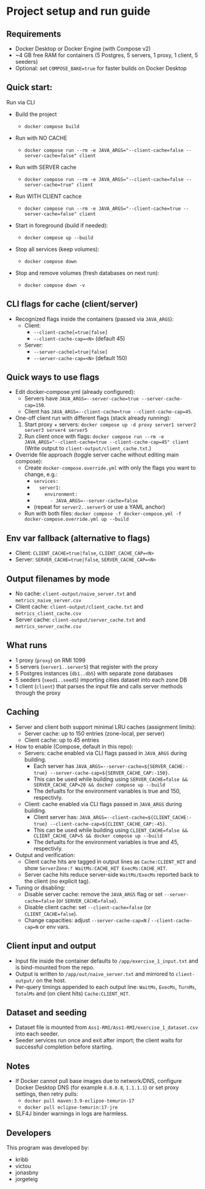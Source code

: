 # Project setup and run guide

## Requirements
- Docker Desktop or Docker Engine (with Compose v2)
- ~4 GB free RAM for containers (5 Postgres, 5 servers, 1 proxy, 1 client, 5 seeders)
- Optional: set `COMPOSE_BAKE=true` for faster builds on Docker Desktop

## Quick start:

Run via CLI
- Build the project
  - `docker compose build`
- Run with NO CACHE
  - `docker compose run --rm -e JAVA_ARGS="--client-cache=false --server-cache=false" client`

- Run with SERVER cache
  - `docker compose run --rm -e JAVA_ARGS="--client-cache=false --server-cache=true" client`

- Run WITH CLIENT cachce
  - `docker compose run --rm -e JAVA_ARGS="--client-cache=true --server-cache=false" client`

- Start in foreground (build if needed):
  - `docker compose up --build`
- Stop all services (keep volumes):
  - `docker compose down`
- Stop and remove volumes (fresh databases on next run):
  - `docker compose down -v`

## CLI flags for cache (client/server)
- Recognized flags inside the containers (passed via `JAVA_ARGS`):
  - Client:
    - `--client-cache[=true|false]`
    - `--client-cache-cap=<N>` (default 45)
  - Server:
    - `--server-cache[=true|false]`
    - `--server-cache-cap=<N>` (default 150)

## Quick ways to use flags
- Edit docker-compose.yml (already configured):
  - Servers have `JAVA_ARGS=--server-cache=true --server-cache-cap=150`.
  - Client has `JAVA_ARGS=--client-cache=true --client-cache-cap=45`.
- One-off client run with different flags (stack already running):
  1. Start proxy + servers: `docker compose up -d proxy server1 server2 server3 server4 server5`
  2. Run client once with flags: `docker compose run --rm -e JAVA_ARGS="--client-cache=true --client-cache-cap=45" client`
     (Write output to `client-output/client_cache.txt`.)
- Override file approach (toggle server cache without editing main compose):
  - Create `docker-compose.override.yml` with only the flags you want to change, e.g.:
    - `services:`
    - `  server1:`
    - `    environment:`
    - `      - JAVA_ARGS=--server-cache=false`
    - (repeat for `server2..server5` or use a YAML anchor)
  - Run with both files: `docker compose -f docker-compose.yml -f docker-compose.override.yml up --build`

## Env var fallback (alternative to flags)
- Client: `CLIENT_CACHE=true|false`, `CLIENT_CACHE_CAP=<N>`
- Server: `SERVER_CACHE=true|false`, `SERVER_CACHE_CAP=<N>`

## Output filenames by mode
- No cache: `client-output/naive_server.txt` and `metrics_naive_server.csv`
- Client cache: `client-output/client_cache.txt` and `metrics_client_cache.csv`
- Server cache: `client-output/server_cache.txt` and `metrics_server_cache.csv`

## What runs
- 1 proxy (`proxy`) on RMI 1099
- 5 servers (`server1..server5`) that register with the proxy
- 5 Postgres instances (`db1..db5`) with separate zone databases
- 5 seeders (`seed1..seed5`) importing cities dataset into each zone DB
- 1 client (`client`) that parses the input file and calls server methods through the proxy

## Caching
- Server and client both support minimal LRU caches (assignment limits):
  - Server cache: up to 150 entries (zone-local, per server)
  - Client cache: up to 45 entries
- How to enable (Compose, default in this repo):
  - Servers: cache enabled via CLI flags passed in `JAVA_ARGS` during building.
    - Each server has `JAVA_ARGS=--server-cache=${SERVER_CACHE:-true} --server-cache-cap=${SERVER_CACHE_CAP:-150}`.
    - This can be used while building using `SERVER_CACHE=false && SERVER_CACHE_CAP=20 && docker compose up --build`
    - The defualts for the environment variables is true and 150, respectivly.
  - Client: cache enabled via CLI flags passed in `JAVA_ARGS` during building.
    - Client server has: `JAVA_ARGS=--client-cache=${CLIENT_CACHE:-true} --client-cache-cap=${CLIENT_CACHE_CAP:-45}`.
    - This can be used while building using `CLIENT_CACHE=false && CLIENT_CACHE_CAP=5 && docker compose up --build`
    - The defualts for the environment variables is true and 45, respectivly.
- Output and verification:
  - Client cache hits are tagged in output lines as `Cache:CLIENT_HIT` and show `ServerZone:? WaitMs:CACHE_HIT ExecMs:CACHE_HIT`.
  - Server cache hits reduce server-side `WaitMs/ExecMs` reported back to the client (no explicit tag).
- Tuning or disabling:
  - Disable server cache: remove the `JAVA_ARGS` flag or set `--server-cache=false` (or `SERVER_CACHE=false`).
  - Disable client cache: set `--client-cache=false` (or `CLIENT_CACHE=false`).
  - Change capacities: adjust `--server-cache-cap=N` / `--client-cache-cap=N` or env vars.

## Client input and output
- Input file inside the container defaults to `/app/exercise_1_input.txt` and is bind-mounted from the repo.
- Output is written to `/app/out/naive_server.txt` and mirrored to `client-output/` on the host.
- Per-query timings appended to each output line: `WaitMs`, `ExecMs`, `TurnMs`, `TotalMs` and (on client hits) `Cache:CLIENT_HIT`.

## Dataset and seeding
- Dataset file is mounted from `Ass1-RMI/Ass1-RMI/exercise_1_dataset.csv` into each seeder.
- Seeder services run once and exit after import; the client waits for successful completion before starting.

## Notes
- If Docker cannot pull base images due to network/DNS, configure Docker Desktop DNS (for example `8.8.8.8`, `1.1.1.1`) or set proxy settings, then retry pulls:
  - `docker pull maven:3.9-eclipse-temurin-17`
  - `docker pull eclipse-temurin:17-jre`
- SLF4J binder warnings in logs are harmless.

## Developers

This program was developed by:
- kribb
- victou
- jonasbny
- jorgeteig
